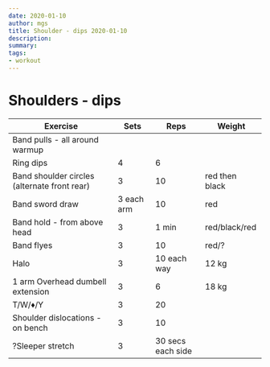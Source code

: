 ```yaml
---
date: 2020-01-10
author: mgs
title: Shoulder - dips 2020-01-10
description: 
summary: 
tags: 
- workout
---
```

# Shoulders - dips
|Exercise |Sets  |Reps  |  Weight|
|--|--|--|--|
|Band pulls - all around warmup||||
|Ring dips|4|6|
|Band shoulder circles (alternate front rear)|3|10|red then black|
|Band sword draw|3 each arm|10|red|
|Band hold - from above head|3|1 min|red/black/red|
|Band flyes|3|10|red/?|
|Halo|3|10 each way|12 kg|
|1 arm Overhead dumbell extension|3|6|18 kg|
|T/W/♦/Y|3|20||
|Shoulder dislocations - on bench|3|10||
|?Sleeper stretch|3|30 secs each side|



<!--stackedit_data:
eyJoaXN0b3J5IjpbMTAwNzI3MDE5NV19
-->